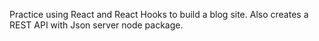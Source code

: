 Practice using React and React Hooks to build a blog site. Also creates a REST API with Json server node package.

